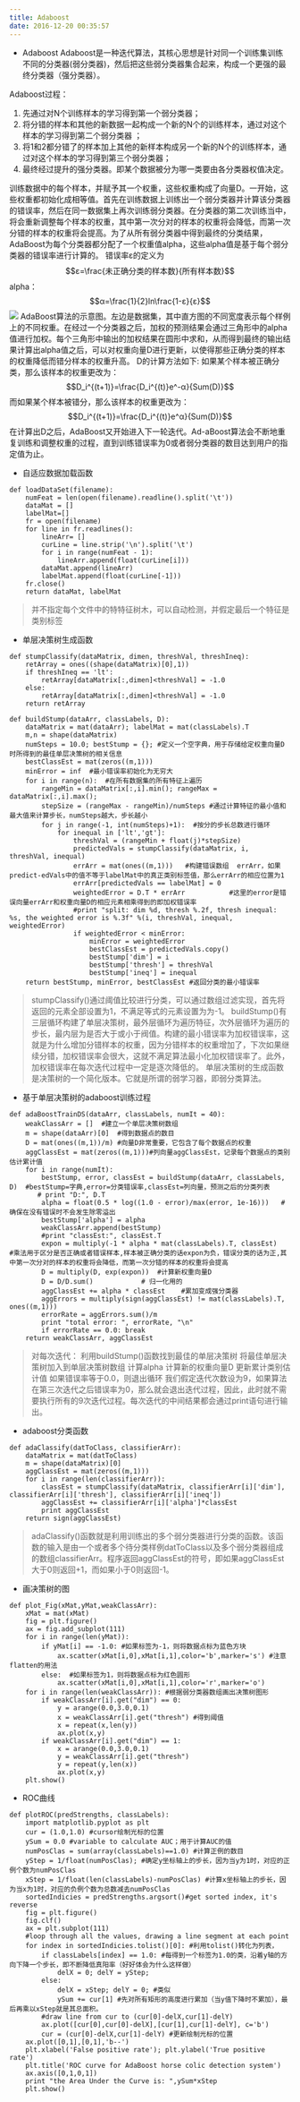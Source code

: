 ```yaml
---
title: Adaboost
date: 2016-12-20 00:35:57
---
```


* Adaboost
Adaboost是一种迭代算法，其核心思想是针对同一个训练集训练不同的分类器(弱分类器)，然后把这些弱分类器集合起来，构成一个更强的最终分类器（强分类器）。
<!--more-->
Adaboost过程：
1. 先通过对N个训练样本的学习得到第一个弱分类器；
2. 将分错的样本和其他的新数据一起构成一个新的N个的训练样本，通过对这个样本的学习得到第二个弱分类器 ；
3. 将1和2都分错了的样本加上其他的新样本构成另一个新的N个的训练样本，通过对这个样本的学习得到第三个弱分类器；
4. 最终经过提升的强分类器。即某个数据被分为哪一类要由各分类器权值决定。

训练数据中的每个样本，并赋予其一个权重，这些权重构成了向量D。一开始，这些权重都初始化成相等值。首先在训练数据上训练出一个弱分类器并计算该分类器的错误率，然后在同一数据集上再次训练弱分类器。在分类器的第二次训练当中，将会重新调整每个样本的权重，其中第一次分对的样本的权重将会降低，而第一次分错的样本的权重将会提高。为了从所有弱分类器中得到最终的分类结果，AdaBoost为每个分类器都分配了一个权重值alpha，这些alpha值是基于每个弱分类器的错误率进行计算的。
错误率ε的定义为
$$ε=\frac{未正确分类的样本数}{所有样本数}$$
alpha：
$$α=\frac{1}{2}ln\frac{1-ε}{ε}$$
![](http://i1.piimg.com/567571/f46e6188192028b6.png)
AdaBoost算法的示意图。左边是数据集，其中直方图的不同宽度表示每个样例上的不同权重。在经过一个分类器之后，加权的预测结果会通过三角形中的alpha值进行加权。每个三角形中输出的加权结果在圆形中求和，从而得到最终的输出结果计算出alpha值之后，可以对权重向量D进行更新，以使得那些正确分类的样本的权重降低而错分样本的权重升高。
D的计算方法如下:
如果某个样本被正确分类，那么该样本的权重更改为：
$$D_i^{(t+1)}=\frac{D_i^{(t)}e^-α}{Sum(D)}$$
而如果某个样本被错分，那么该样本的权重更改为：
$$D_i^{(t+1)}=\frac{D_i^{(t)}e^α}{Sum(D)}$$
在计算出D之后，AdaBoost又开始进入下一轮迭代。Ad-aBoost算法会不断地重复训练和调整权重的过程，直到训练错误率为0或者弱分类器的数目达到用户的指定值为止。

* 自适应数据加载函数
```
def loadDataSet(filename):  
    numFeat = len(open(filename).readline().split('\t'))  
    dataMat = []  
    labelMat=[]  
    fr = open(filename)  
    for line in fr.readlines():  
        lineArr= []  
        curLine = line.strip('\n').split('\t')  
        for i in range(numFeat - 1):  
            lineArr.append(float(curLine[i]))  
        dataMat.append(lineArr)  
        labelMat.append(float(curLine[-1]))  
    fr.close()  
    return dataMat, labelMat
```
>并不指定每个文件中的特特征树木，可以自动检测，并假定最后一个特征是类别标签

* 单层决策树生成函数

```
def stumpClassify(dataMatrix, dimen, threshVal, threshIneq):  
    retArray = ones((shape(dataMatrix)[0],1))  
    if threshIneq == 'lt':  
        retArray[dataMatrix[:,dimen]<threshVal] = -1.0  
    else:  
        retArray[dataMatrix[:,dimen]<threshVal] = -1.0  
    return retArray  

def buildStump(dataArr, classLabels, D):  
    dataMatrix = mat(dataArr); labelMat = mat(classLabels).T  
    m,n = shape(dataMatrix)  
    numSteps = 10.0; bestStump = {}; #定义一个空字典，用于存储给定权重向量D时所得到的最佳单层决策树的相关信息  
	bestClassEst = mat(zeros((m,1)))  
    minError = inf  #最小错误率初始化为无穷大
    for i in range(n):  #在所有数据集的所有特征上遍历  
        rangeMin = dataMatrix[:,i].min(); rangeMax = dataMatrix[:,i].max();  
        stepSize = (rangeMax - rangeMin)/numSteps #通过计算特征的最小值和最大值来计算步长，numSteps越大，步长越小   
        for j in range(-1, int(numSteps)+1):  #按分的步长总数进行循环
            for inequal in ['lt','gt']:  
                threshVal = (rangeMin + float(j)*stepSize)  
                predictedVals = stumpClassify(dataMatrix, i, threshVal, inequal)  
                errArr = mat(ones((m,1)))   #构建错误数组  errArr，如果predict-edVals中的值不等于labelMat中的真正类别标签值，那么errArr的相应位置为1
                errArr[predictedVals == labelMat] = 0  
                weightedError = D.T * errArr           #这里的error是错误向量errArr和权重向量D的相应元素相乘得到的即加权错误率  
                #print "split: dim %d, thresh %.2f, thresh inequal: %s, the weighted error is %.3f" %(i, threshVal, inequal, weightedError)  
                if weightedError < minError:  
                    minError = weightedError  
                    bestClassEst = predictedVals.copy()  
                    bestStump['dim'] = i  
                    bestStump['thresh'] = threshVal  
                    bestStump['ineq'] = inequal  
    return bestStump, minError, bestClassEst #返回分类的最小错误率
```
>stumpClassify()通过阈值比较进行分类，可以通过数组过滤实现，首先将返回的元素全部设置为1，不满足等式的元素设置为为-1。
>buildStump()有三层循环构建了单层决策树，最外层循环为遍历特征，次外层循环为遍历的步长，最内层为是否大于或小于阀值。构建的最小错误率为加权错误率，这就是为什么增加分错样本的权重，因为分错样本的权重增加了，下次如果继续分错，加权错误率会很大，这就不满足算法最小化加权错误率了。此外，加权错误率在每次迭代过程中一定是逐次降低的。
>单层决策树的生成函数是决策树的一个简化版本。它就是所谓的弱学习器，即弱分类算法。

* 基于单层决策树的adaboost训练过程  
```
def adaBoostTrainDS(dataArr, classLabels, numIt = 40):  
    weakClassArr = []  #建立一个单层决策树数组
    m = shape(dataArr)[0]  #得到数据点的数目
    D = mat(ones((m,1))/m) #向量D非常重要，它包含了每个数据点的权重 
    aggClassEst = mat(zeros((m,1)))#列向量aggClassEst，记录每个数据点的类别估计累计值  
    for i in range(numIt):  
        bestStump, error, classEst = buildStump(dataArr, classLabels, D)  #bestStump=字典,error=分类错误率,classEst=列向量，预测之后的分类列表
       # print "D:", D.T  
        alpha = float(0.5 * log((1.0 - error)/max(error, 1e-16)))   #确保在没有错误时不会发生除零溢出  
        bestStump['alpha'] = alpha  
        weakClassArr.append(bestStump)  
        #print "classEst:", classEst.T  
        expon = multiply(-1 * alpha * mat(classLabels).T, classEst)    #乘法用于区分是否正确或者错误样本,样本被正确分类的话expon为负，错误分类的话为正,其中第一次分对的样本的权重将会降低，而第一次分错的样本的权重将会提高  
        D = multiply(D, exp(expon))  #计算新权重向量D  
        D = D/D.sum()            # 归一化用的  
        aggClassEst += alpha * classEst    #累加变成强分类器  
        aggErrors = multiply(sign(aggClassEst) != mat(classLabels).T, ones((m,1)))  
        errorRate = aggErrors.sum()/m  
        print "total error: ", errorRate, "\n"  
        if errorRate == 0.0: break  
    return weakClassArr, aggClassEst  
```
>对每次迭代：
  利用buildStump()函数找到最佳的单层决策树
  将最佳单层决策树加入到单层决策树数组
  计算alpha
  计算新的权重向量D
  更新累计类别估计值
  如果错误率等于0.0，则退出循环
我们假定迭代次数设为9，如果算法在第三次迭代之后错误率为0，那么就会退出迭代过程，因此，此时就不需要执行所有的9次迭代过程。每次迭代的中间结果都会通过print语句进行输出。

* adaboost分类函数
```
def adaClassify(datToClass, classifierArr):  
    dataMatrix = mat(datToClass)  
    m = shape(dataMatrix)[0]  
    aggClassEst = mat(zeros((m,1)))  
    for i in range(len(classifierArr)):  
        classEst = stumpClassify(dataMatrix, classifierArr[i]['dim'], classifierArr[i]['thresh'], classifierArr[i]['ineq'])  
        aggClassEst += classifierArr[i]['alpha']*classEst  
        print aggClassEst  
    return sign(aggClassEst)  
```
>adaClassify()函数就是利用训练出的多个弱分类器进行分类的函数。该函数的输入是由一个或者多个待分类样例datToClass以及多个弱分类器组成的数组classifierArr。程序返回aggClassEst的符号，即如果aggClassEst大于0则返回+1，而如果小于0则返回-1。

* 画决策树的图 
```
def plot_Fig(xMat,yMat,weakClassArr):  
    xMat = mat(xMat)  
    fig = plt.figure()  
    ax = fig.add_subplot(111)  
    for i in range(len(yMat)):  
        if yMat[i] == -1.0: #如果标签为-1，则将数据点标为蓝色方块  
            ax.scatter(xMat[i,0],xMat[i,1],color='b',marker='s') #注意flatten的用法  
        else:  #如果标签为1，则将数据点标为红色圆形  
            ax.scatter(xMat[i,0],xMat[i,1],color='r',marker='o')  
    for i in range(len(weakClassArr)): #根据弱分类器数组画出决策树图形  
        if weakClassArr[i].get("dim") == 0:   
            y = arange(0.0,3.0,0.1)  
            x = weakClassArr[i].get("thresh") #得到阈值  
            x = repeat(x,len(y))  
            ax.plot(x,y)  
        if weakClassArr[i].get("dim") == 1:  
            x = arange(0.0,3.0,0.1)  
            y = weakClassArr[i].get("thresh")  
            y = repeat(y,len(x))  
            ax.plot(x,y)   
    plt.show()  
```
* ROC曲线
```
def plotROC(predStrengths, classLabels):  
    import matplotlib.pyplot as plt  
    cur = (1.0,1.0) #cursor绘制光标的位置  
    ySum = 0.0 #variable to calculate AUC；用于计算AUC的值  
    numPosClas = sum(array(classLabels)==1.0) #计算正例的数目  
    yStep = 1/float(numPosClas); #确定y坐标轴上的步长，因为当y为1时，对应的正例个数为numPosClas  
    xStep = 1/float(len(classLabels)-numPosClas) #计算x坐标轴上的步长，因为当x为1时，对应的负例个数为总数减去numPosClas  
    sortedIndicies = predStrengths.argsort()#get sorted index, it's reverse  
    fig = plt.figure()  
    fig.clf()  
    ax = plt.subplot(111)  
    #loop through all the values, drawing a line segment at each point  
    for index in sortedIndicies.tolist()[0]: #利用tolist()转化为列表，  
        if classLabels[index] == 1.0: #每得到一个标签为1.0的类，沿着y轴的方向下降一个步长，即不断降低真阳率（好好体会为什么这样做）  
            delX = 0; delY = yStep;  
        else:  
            delX = xStep; delY = 0; #类似   
            ySum += cur[1] #先对所有矩形的高度进行累加（当y值下降时不累加），最后再乘以xStep就是其总面积。  
        #draw line from cur to (cur[0]-delX,cur[1]-delY)  
        ax.plot([cur[0],cur[0]-delX],[cur[1],cur[1]-delY], c='b')  
        cur = (cur[0]-delX,cur[1]-delY) #更新绘制光标的位置  
    ax.plot([0,1],[0,1],'b--')  
    plt.xlabel('False positive rate'); plt.ylabel('True positive rate')  
    plt.title('ROC curve for AdaBoost horse colic detection system')  
    ax.axis([0,1,0,1])  
    print "the Area Under the Curve is: ",ySum*xStep  
    plt.show()
```